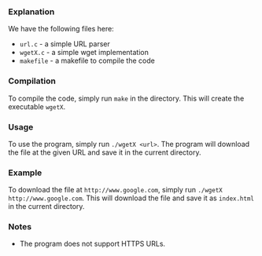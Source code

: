 ### Explanation


We have the following files here:
- `url.c` - a simple URL parser
- `wgetX.c` - a simple wget implementation
- `makefile` - a makefile to compile the code


### Compilation

To compile the code, simply run `make` in the directory. This will create the executable `wgetX`.

### Usage

To use the program, simply run `./wgetX <url>`. The program will download the file at the given URL and save it in the current directory.

### Example

To download the file at `http://www.google.com`, simply run `./wgetX http://www.google.com`. This will download the file and save it as `index.html` in the current directory.

### Notes

- The program does not support HTTPS URLs.